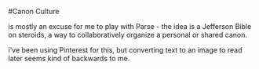 #Canon Culture 

is mostly an excuse for me to play with Parse - the idea is a Jefferson Bible on steroids, a way to collaboratively organize a personal or shared canon.

i've been using Pinterest for this, but converting text to an image to read later seems kind of backwards to me.
